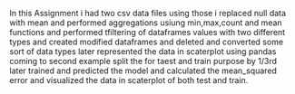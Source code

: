 In this Assignment i had two csv data files using those i replaced null data with mean and performed aggregations usiung min,max,count and mean functions and performed tfiltering of dataframes values with two different types and created modified dataframes and deleted and converted some sort of data types later represented the data in scaterplot using pandas coming to second example split the for taest and train purpose by 1/3rd later trained and predicted the model and calculated the mean_squared error and visualized the data in scaterplot of both test and train.
